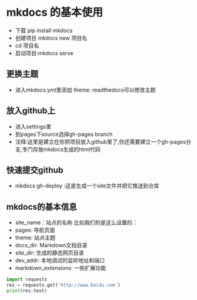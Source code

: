 # mkdocs 的基本使用

- 下载      pip install mkdocs
- 创建项目  mkdocs new 项目名
- cd 项目名
- 启动项目:mkdocs serve


## 更换主题
- 进入mkdocs.yml里添加 theme: readthedocs可以修改主题

## 放入github上
- 进入settings里
- 到pages下source选择gh-pages branch
- 注释:这里是建立在你把项目放入github里了,你还需要建立一个gh-pages分支,专门存放mkdocs生成的html代码

## 快速提交github
- mkdocs gh-deploy :这是生成一个site文件并把它推送到仓库

## mkdocs的基本信息
- site_name：站点的名称 比如我们的是这么设置的：
- pages: 导航页面
- theme: 站点主题
- docs_dir: Markdown文档目录
- site_dir: 生成的静态网页目录
- dev_addr: 本地调试的监听地址和端口
- markdown_extensions: 一些扩展功能

```python
import requests
res = requests.get('http://www.baidu.com')
print(res.text)
```








